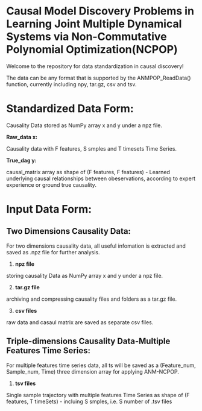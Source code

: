 # Causal Model Discovery Problems in Learning Joint Multiple Dynamical Systems via Non-Commutative Polynomial Optimization(NCPOP)

Welcome to the repository for data standardization in causal discovery!

The data can be any format that is supported by the ANMPOP_ReadData() function, currently including npy, tar.gz, csv and tsv.

# Standardized Data Form:
Causality Data stored as NumPy array x and y under a npz file.

**Raw_data x:**

Causality data with F features, S smples and T timesets Time Series.

**True_dag y:**

causal_matrix array as shape of (F features, F features) - Learned underlying causal relationships between obeservations, according to expert experience or ground true causality. 

# Input Data Form:
## Two Dimensions Causality Data:

For two dimensions causality data, all useful infomation is extracted and saved as .npz file for further analysis.
1. **npz file**

storing causality Data as NumPy array x and y under a npz file.

2. **tar.gz file**

archiving and compressing causality files and folders as a tar.gz file.

3. **csv files**

raw data and casaul matrix are saved as separate csv files.
   
## Triple-dimensions Causality Data-Multiple Features Time Series:

For multiple features time series data, all ts will be saved as a (Feature_num, Sample_num, Time) three dimension array for applying ANM-NCPOP.

1. **tsv files**

Single sample trajectory with multiple features Time Series as shape of (F features, T timeSets) - incluing S smples, i.e. S number of .tsv files
